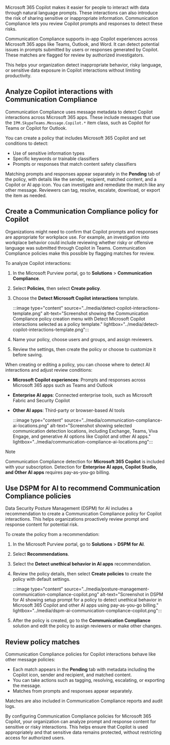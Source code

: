 Microsoft 365 Copilot makes it easier for people to interact with data through natural language prompts. These interactions can also introduce the risk of sharing sensitive or inappropriate information. Communication Compliance lets you review Copilot prompts and responses to detect these risks.

Communication Compliance supports in-app Copilot experiences across Microsoft 365 apps like Teams, Outlook, and Word. It can detect potential issues in prompts submitted by users or responses generated by Copilot. These matches are flagged for review by authorized investigators.

This helps your organization detect inappropriate behavior, risky language, or sensitive data exposure in Copilot interactions without limiting productivity.

## Analyze Copilot interactions with Communication Compliance

Communication Compliance uses message metadata to detect Copilot interactions across Microsoft 365 apps. These include messages that use the `IPM.SkypeTeams.Message.Copilot.*` item class, such as Copilot for Teams or Copilot for Outlook.

You can create a policy that includes Microsoft 365 Copilot and set conditions to detect:

- Use of sensitive information types
- Specific keywords or trainable classifiers
- Prompts or responses that match content safety classifiers

Matching prompts and responses appear separately in the **Pending** tab of the policy, with details like the sender, recipient, matched content, and a Copilot or AI app icon. You can investigate and remediate the match like any other message. Reviewers can tag, resolve, escalate, download, or export the item as needed.

## Create a Communication Compliance policy for Copilot

Organizations might need to confirm that Copilot prompts and responses are appropriate for workplace use. For example, an investigation into workplace behavior could include reviewing whether risky or offensive language was submitted through Copilot in Teams. Communication Compliance policies make this possible by flagging matches for review.

To analyze Copilot interactions:

1. In the Microsoft Purview portal, go to **Solutions** > **Communication Compliance**.
1. Select **Policies**, then select **Create policy**.
1. Choose the **Detect Microsoft Copilot interactions** template.

    :::image type="content" source="../media/detect-copilot-interactions-template.png" alt-text="Screenshot showing the Communication Compliance policy creation menu with Detect Microsoft Copilot interactions selected as a policy template." lightbox="../media/detect-copilot-interactions-template.png":::

1. Name your policy, choose users and groups, and assign reviewers.
1. Review the settings, then create the policy or choose to customize it before saving.

When creating or editing a policy, you can choose where to detect AI interactions and adjust review conditions:

- **Microsoft Copilot experiences**: Prompts and responses across Microsoft 365 apps such as Teams and Outlook
- **Enterprise AI apps**: Connected enterprise tools, such as Microsoft Fabric and Security Copilot
- **Other AI apps**: Third-party or browser-based AI tools

    :::image type="content" source="../media/communication-compliance-ai-locations.png" alt-text="Screenshot showing selected communication detection locations, including Exchange, Teams, Viva Engage, and generative AI options like Copilot and other AI apps." lightbox="../media/communication-compliance-ai-locations.png":::

> [!NOTE]
> Communication Compliance detection for **Microsoft 365 Copilot** is included with your subscription. Detection for **Enterprise AI apps, Copilot Studio, and Other AI apps** requires pay-as-you-go billing.

## Use DSPM for AI to recommend Communication Compliance policies

Data Security Posture Management (DSPM) for AI includes a recommendation to create a Communication Compliance policy for Copilot interactions. This helps organizations proactively review prompt and response content for potential risk.

To create the policy from a recommendation:

1. In the Microsoft Purview portal, go to **Solutions** > **DSPM for AI**.
1. Select **Recommendations**.
1. Select the **Detect unethical behavior in AI apps** recommendation.
1. Review the policy details, then select **Create policies** to create the policy with default settings.

    :::image type="content" source="../media/posture-management-communication-compliance-copilot.png" alt-text="Screenshot in DSPM for AI showing setup prompt for a policy to detect unethical behavior in Microsoft 365 Copilot and other AI apps using pay-as-you-go billing." lightbox="../media/dspm-ai-communication-compliance-copilot.png":::

1. After the policy is created, go to the **Communication Compliance** solution and edit the policy to assign reviewers or make other changes.

## Review policy matches

Communication Compliance policies for Copilot interactions behave like other message policies:

- Each match appears in the **Pending** tab with metadata including the Copilot icon, sender and recipient, and matched content.
- You can take actions such as tagging, resolving, escalating, or exporting the message.
- Matches from prompts and responses appear separately.

Matches are also included in Communication Compliance reports and audit logs.

By configuring Communication Compliance policies for Microsoft 365 Copilot, your organization can analyze prompt and response content for sensitive or risky interactions. This helps ensure that Copilot is used appropriately and that sensitive data remains protected, without restricting access for authorized users.
